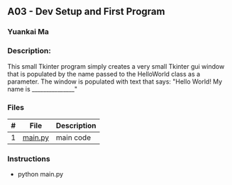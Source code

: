 ## A03 - Dev Setup and First Program
### Yuankai Ma
### Description:

This small Tkinter program simply creates a very small Tkinter gui window that is populated by the name passed to the HelloWorld class as a parameter. The window is populated with text that says: "Hello World! My name is _______________"

### Files

|   #   | File            | Description                                        |
| :---: | --------------- | -------------------------------------------------- |
|   1   | <a href="https://github.com/Kyrie-Ma/4443-2D-PyGame-Ma/blob/master/Assignments/A03/main.py">main.py | main code |

### Instructions

- python main.py
